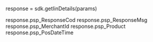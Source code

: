 response = sdk.getIinDetails(params)

response.psp_ResponseCod
response.psp_ResponseMsg
response.psp_MerchantId
response.psp_Product
response.psp_PosDateTime
